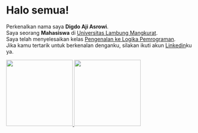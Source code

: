 # Halo semua! 

Perkenalkan nama saya **Digdo Aji Asrowi**.\
Saya seorang **Mahasiswa** di [Universitas Lambung Mangkurat](https://ulm.ac.id/id/).\
Saya telah menyelesaikan kelas [Pengenalan ke Logika Pemrograman](https://www.dicoding.com/certificates/53XEW5GYVXRN).\
Jika kamu tertarik untuk berkenalan denganku, silakan ikuti akun [Linkedin](https://www.linkedin.com/in/digdoajiasrowi/)ku ya.

<p align="left">
<a href="https://github.com/DigdoAji">
  <img height="180em" src="https://github-readme-stats-eight-theta.vercel.app/api?username=DigdoAji&show_icons=true&theme=algolia&include_all_commits=true&count_private=true"/>
  <img height="180em" src="https://github-readme-stats-eight-theta.vercel.app/api/top-langs/?username=DigdoAji&layout=compact&langs_count=8&theme=algolia"/>
</a>
</p>
